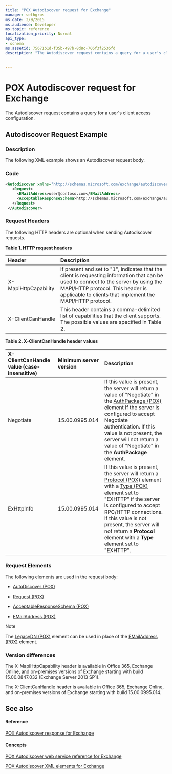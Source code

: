 ```yaml
---
title: "POX Autodiscover request for Exchange"
manager: sethgros
ms.date: 3/9/2015
ms.audience: Developer
ms.topic: reference
localization_priority: Normal
api_type:
- schema
ms.assetid: 75671b1d-f35b-497b-8d8c-706f3f2535fd
description: "The Autodiscover request contains a query for a user's client access configuration."
 
 
---
```


# POX Autodiscover request for Exchange

The Autodiscover request contains a query for a user's client access configuration.
  
## Autodiscover Request Example

### Description

The following XML example shows an Autodiscover request body.
  
### Code

```XML
<Autodiscover xmlns="http://schemas.microsoft.com/exchange/autodiscover/outlook/requestschema/2006">
   <Request>
     <EMailAddress>user@contoso.com</EMailAddress>
     <AcceptableResponseSchema>http://schemas.microsoft.com/exchange/autodiscover/outlook/responseschema/2006a</AcceptableResponseSchema>
   </Request>
 </Autodiscover>
```

### Request Headers

The following HTTP headers are optional when sending Autodiscover requests.
  
**Table 1. HTTP request headers**

|**Header**|**Description**|
|:-----|:-----|
|X-MapiHttpCapability  <br/> |If present and set to "1", indicates that the client is requesting information that can be used to connect to the server by using the MAPI/HTTP protocol. This header is applicable to clients that implement the MAPI/HTTP protocol.  <br/> |
|X-ClientCanHandle  <br/> |This header contains a comma-delimited list of capabilities that the client supports. The possible values are specified in Table 2.  <br/> |
   
**Table 2. X-ClientCanHandle header values**

|**X-ClientCanHandle value (case-insensitive)**|**Minimum server version**|**Description**|
|:-----|:-----|:-----|
|Negotiate  <br/> |15.00.0995.014  <br/> |If this value is present, the server will return a value of "Negotiate" in the [AuthPackage (POX)](authpackage-pox.md) element if the server is configured to accept Negotiate authentication. If this value is not present, the server will not return a value of "Negotiate" in the **AuthPackage** element.  <br/> |
|ExHttpInfo  <br/> |15.00.0995.014  <br/> |If this value is present, the server will return a [Protocol (POX)](protocol-pox.md) element with a [Type (POX)](type-pox.md) element set to "EXHTTP" if the server is configured to accept RPC/HTTP connections. If this value is not present, the server will not return a **Protocol** element with a **Type** element set to "EXHTTP".  <br/> |
   
### Request Elements

The following elements are used in the request body:
  
- [AutoDiscover (POX)](autodiscover-pox.md)
    
- [Request (POX)](request-pox.md)
    
- [AcceptableResponseSchema (POX)](acceptableresponseschema-pox.md)
    
- [EMailAddress (POX)](emailaddress-pox.md)
    
> [!NOTE]
> The [LegacyDN (POX)](legacydn-pox.md) element can be used in place of the [EMailAddress (POX)](emailaddress-pox.md) element. 
  
### Version differences

The X-MapiHttpCapability header is available in Office 365, Exchange Online, and on-premises versions of Exchange starting with build 15.00.0847.032 (Exchange Server 2013 SP1).
  
The X-ClientCanHandle header is available in Office 365, Exchange Online, and on-premises versions of Exchange starting with build 15.00.0995.014.
  
## See also

#### Reference

[POX Autodiscover response for Exchange](pox-autodiscover-response-for-exchange.md)
#### Concepts

[POX Autodiscover web service reference for Exchange](pox-autodiscover-web-service-reference-for-exchange.md)
  
[POX Autodiscover XML elements for Exchange](pox-autodiscover-xml-elements-for-exchange.md)

